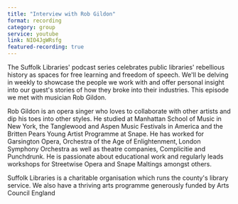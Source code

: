 ```yaml
---
title: "Interview with Rob Gildon"
format: recording
category: group
service: youtube
link: NIO4JgWRsfg
featured-recording: true
---
```


The Suffolk Libraries' podcast series celebrates public libraries' rebellious history as spaces for free learning and freedom of speech. We'll be delving in weekly to showcase the people we work with and offer personal insight into our guest's stories of how they broke into their industries. This episode we met with musician Rob Gildon.

Rob Gildon is an opera singer who loves to collaborate with other artists and dip his toes into other styles. He studied at Manhattan School of Music in New York, the Tanglewood and Aspen Music Festivals in America and the Britten Pears Young Artist Programme at Snape. He has worked for Garsington Opera, Orchestra of the Age of Enlightenment, London Symphony Orchestra as well as theatre companies, Complicitie and Punchdrunk. He is passionate about educational work and regularly leads workshops for Streetwise Opera and Snape Maltings amongst others.

Suffolk Libraries is a charitable organisation which runs the county's library service. We also have a thriving arts programme generously funded by Arts Council England
